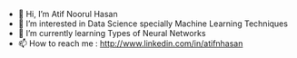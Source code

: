 - 👋 Hi, I’m Atif Noorul Hasan
- 👀 I’m interested in Data Science specially Machine Learning Techniques
- 🌱 I’m currently learning Types of Neural Networks 
- 📫 How to reach me : http://www.linkedin.com/in/atifnhasan

<!---
Atif2227/Atif2227 is a ✨ special ✨ repository because its `README.md` (this file) appears on your GitHub profile.
You can click the Preview link to take a look at your changes.
--->
